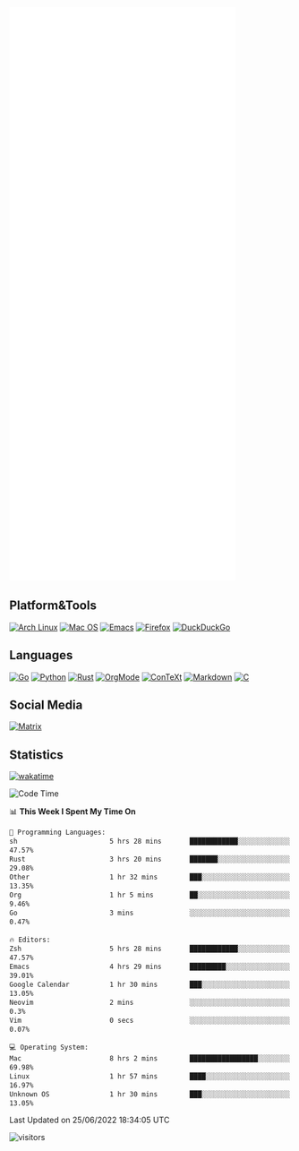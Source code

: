 ![Metrics](https://github.com/SteamedFish/SteamedFish/blob/master/github-metrics.svg)

## Platform&Tools

[![Arch Linux](https://img.shields.io/badge/ArchLinux-1793D1?logo=arch-linux&logoColor=fff&style=flat-square)](https://archlinux.org/)
[![Mac OS](https://img.shields.io/badge/MacOS-000000?style=flat-square&logo=macos&logoColor=F0F0F0)](https://www.apple.com/macos/)
[![Emacs](https://img.shields.io/badge/Emacs-%237F5AB6.svg?&style=flat-square&logo=gnu-emacs&logoColor=white)](https://www.gnu.org/software/emacs/)
[![Firefox](https://img.shields.io/badge/Firefox-FF7139?style=flat-square&logo=Firefox-Browser&logoColor=white)](https://firefox.com/)
[![DuckDuckGo](https://img.shields.io/badge/DuckDuckGo-DE5833?style=flat-square&logo=DuckDuckGo&logoColor=white)](https://duckduckgo.com/)

## Languages

[![Go](https://img.shields.io/badge/Golang-%2300ADD8.svg?style=flat-square&logo=go&logoColor=white)](https://golang.org/)
[![Python](https://img.shields.io/badge/Python-3670A0?style=flat-square&logo=python&logoColor=ffdd54)](https://www.python.org/)
[![Rust](https://img.shields.io/badge/Rust-%23000000.svg?style=flat-square&logo=rust&logoColor=white)](https://www.rust-lang.org/)
[![OrgMode](https://img.shields.io/badge/OrgMode-%23000000.svg?style=flat-square&logo=org&logoColor=white)](https://orgmode.org/)
[![ConTeXt](https://img.shields.io/badge/ConTeXt-%23008080.svg?style=flat-square&logo=latex&logoColor=white)](https://contextgarden.net/)
[![Markdown](https://img.shields.io/badge/MarkDown-%23000000.svg?style=flat-square&logo=markdown&logoColor=white)](https://daringfireball.net/projects/markdown/)
[![C](https://img.shields.io/badge/C-%2300599C.svg?style=flat-square&logo=c&logoColor=white)](https://www.iso.org/standard/74528.html)

## Social Media

[![Matrix](https://img.shields.io/badge/SteamedFish-2CA5E0?style=social&logo=matrix&logoColor=black)](https://matrix.to/#/@i:steamedfish.org)

## Statistics
[![wakatime](https://wakatime.com/badge/user/168280d6-fcf2-4b4f-ad3a-dc4612f35b38.svg)](https://wakatime.com/@168280d6-fcf2-4b4f-ad3a-dc4612f35b38)

<!--START_SECTION:waka-->
![Code Time](http://img.shields.io/badge/Code%20Time-1%2C886%20hrs%2015%20mins-blue)

📊 **This Week I Spent My Time On** 

```text
💬 Programming Languages: 
sh                       5 hrs 28 mins       ████████████░░░░░░░░░░░░░   47.57% 
Rust                     3 hrs 20 mins       ███████░░░░░░░░░░░░░░░░░░   29.08% 
Other                    1 hr 32 mins        ███░░░░░░░░░░░░░░░░░░░░░░   13.35% 
Org                      1 hr 5 mins         ██░░░░░░░░░░░░░░░░░░░░░░░   9.46% 
Go                       3 mins              ░░░░░░░░░░░░░░░░░░░░░░░░░   0.47%

🔥 Editors: 
Zsh                      5 hrs 28 mins       ████████████░░░░░░░░░░░░░   47.57% 
Emacs                    4 hrs 29 mins       █████████░░░░░░░░░░░░░░░░   39.01% 
Google Calendar          1 hr 30 mins        ███░░░░░░░░░░░░░░░░░░░░░░   13.05% 
Neovim                   2 mins              ░░░░░░░░░░░░░░░░░░░░░░░░░   0.3% 
Vim                      0 secs              ░░░░░░░░░░░░░░░░░░░░░░░░░   0.07%

💻 Operating System: 
Mac                      8 hrs 2 mins        █████████████████░░░░░░░░   69.98% 
Linux                    1 hr 57 mins        ████░░░░░░░░░░░░░░░░░░░░░   16.97% 
Unknown OS               1 hr 30 mins        ███░░░░░░░░░░░░░░░░░░░░░░   13.05%

```


 Last Updated on 25/06/2022 18:34:05 UTC
<!--END_SECTION:waka-->

![visitors](https://visitor-badge.laobi.icu/badge?page_id=SteamedFish.SteamedFish)
